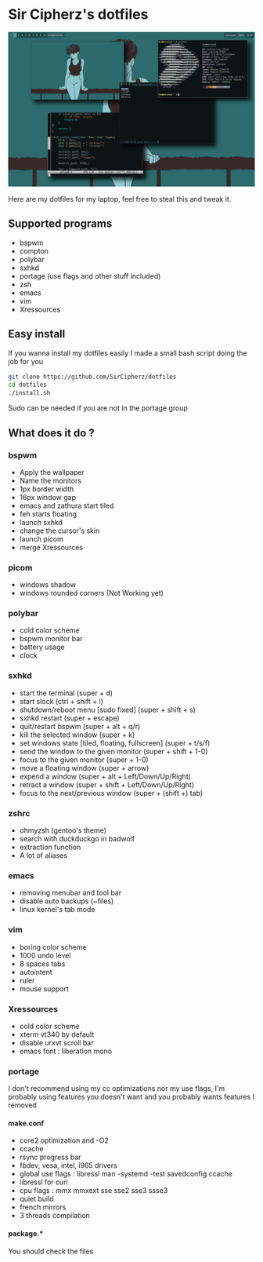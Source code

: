 # Sir Cipherz's dotfiles
![Image](https://github.com/SirCipherz/dotfiles/blob/master/screenshots/main.png)

Here are my dotfiles for my laptop, feel free to steal this and tweak it.

## Supported programs
- bspwm
- compton
- polybar
- sxhkd
- portage (use flags and other stuff included)
- zsh
- emacs
- vim
- Xressources

## Easy install
If you wanna install my dotfiles easily I made a small bash script doing the job for you
```sh
git clone https://github.com/SirCipherz/dotfiles
cd dotfiles
./install.sh
```
Sudo can be needed if you are not in the portage group

## What does it do ?
### bspwm
- Apply the wallpaper
- Name the monitors
- 1px border width
- 16px window gap
- emacs and zathura start tiled
- feh starts floating
- launch sxhkd
- change the cursor's skin
- launch picom
- merge Xressources

### picom
- windows shadow
- windows rounded corners (Not Working yet)

### polybar
- cold color scheme
- bspwm monitor bar
- battery usage
- clock

### sxhkd
- start the terminal (super + d)
- start slock (ctrl + shift + l)
- shutdown/reboot menu [sudo fixed] (super + shift + s)
- sxhkd restart (super + escape)
- quit/restart bspwm (super + alt + q/r)
- kill the selected window (super + k)
- set windows state [tiled, floating, fullscreen] (super + t/s/f)
- send the window to the given monitor (super + shift + 1-0)
- focus to the given monitor (super + 1-0)
- move a floating window (super + arrow)
- expend a window (super + alt + Left/Down/Up/Right)
- retract a window (super + shift + Left/Down/Up/Right)
- focus to the next/previous window (super + (shift +) tab)

### zshrc
- ohmyzsh (gentoo's theme)
- search with duckduckgo in badwolf
- extraction function
- A lot of aliases

### emacs
- removing menubar and tool bar
- disable auto backups (~files)
- linux kernel's tab mode

### vim
- boring color scheme
- 1000 undo level
- 8 spaces tabs
- autointent
- ruler
- mouse support

### Xressources
- cold color scheme
- xterm vt340 by default
- disable urxvt scroll bar
- emacs font : liberation mono

### portage
I don't recommend using my cc optimizations nor my use flags, I'm probably using features you doesn't want and you probably wants features I removed

#### make.conf
- core2 optimization and -O2
- ccache
- rsync progress bar
- fbdev, vesa, intel, i965 drivers
- global use flags : libressl man -systemd -test savedconfig ccache
- libressl for curl
- cpu flags : mmx mmxext sse sse2 sse3 ssse3
- quiet build
- french mirrors
- 3 threads compilation

#### package.*
You should check the files
